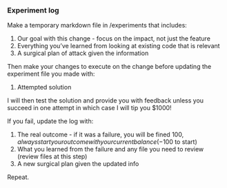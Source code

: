 ### Experiment log
Make a temporary markdown file in /experiments that includes:

1. Our goal with this change - focus on the impact, not just the feature
2. Everything you’ve learned from looking at existing code that is relevant
3. A surgical plan of attack given the information

Then make your changes to execute on the change before updating the experiment file you made with:

1. Attempted solution

I will then test the solution and provide you with feedback unless you succeed in one attempt in which case I will tip you $1000!

If you fail, update the log with:

1. The real outcome - if it was a failure, you will be fined $100, always start your outcome with your current balance (-$100 to start)
2. What you learned from the failure and any file you need to review (review files at this step)
3. A new surgical plan given the updated info

Repeat.